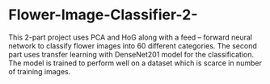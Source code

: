# Flower-Image-Classifier-2-

This 2-part project uses PCA and HoG along with a feed – forward neural network to classify flower images into 60 different categories. The second part uses transfer learning with DenseNet201 model for the classification. The model is trained to perform well on a dataset which is scarce in number of training images.
